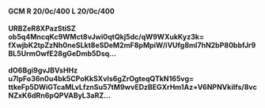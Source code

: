 #### GCM R 20/0c/400 L 20/0c/400
**URBZeR8XPazStiSZ**<br/>**ob5q4MncqKc9WMct8vJwi0qtQkj5dc/qW9WXukKyz3k=**<br/>**fXwjbK2tpZzNh0neSLkt8eSDeM2mF8pMpiW/iVUfg8mI7hN2bP80bbfJr9BL5UrmOwfE28gGeDmb5Dsq...**<br/><br/>
**dO6Bgi9gvJBVsHHz**<br/>**u7lpFo36n0u4bk5CPoKkSXvls6gZrOgteqQTkN165vg=**<br/>**ttkeFp5DWiGTcaMLvLfznSu57tM9wvEDzBEGXrHm1Az+V6NPNVkiIfs/8vcNZxK6dRn6pQPVAByL3aRZ...**